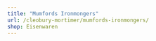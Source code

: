 ```yaml
---
title: "Mumfords Ironmongers"
url: /cleobury-mortimer/mumfords-ironmongers/
shop: Eisenwaren
---
```


